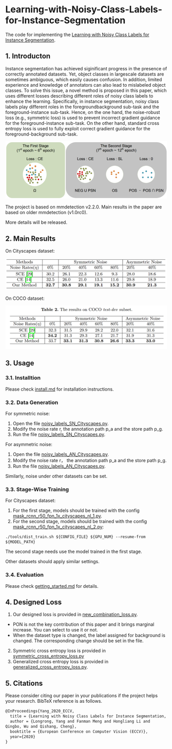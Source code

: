 # Learning-with-Noisy-Class-Labels-for-Instance-Segmentation
The code for implementing the [Learning with Noisy Class Labels for Instance Segmentation](https://www.ecva.net/papers/eccv_2020/papers_ECCV/papers/123590035.pdf).

## 1. Introducton

Instance segmentation has achieved siginificant progress in the presence of correctly annotated datasets. Yet, object classes in largescale datasets are sometimes ambiguous, which easily causes confusion. In addition, limited experience and knowledge of annotators can also lead to mislabeled object classes. To solve this issue, a novel method is proposed in this paper, which uses different losses describing different roles of noisy class labels to enhance the learning. Specifically, in instance segmentation, noisy class labels play different roles in the foregroundbackground sub-task and the foreground-instance sub-task. Hence, on the one hand, the noise-robust loss (e.g., symmetric loss) is used to prevent incorrect gradient guidance for the foreground-instance sub-task. On the other hand, standard cross entropy loss is used to fully exploit correct gradient guidance for the foreground-background sub-task.

![Overview](Illustration/Overview.png)

The project is based on mmdetection v2.2.0. Main results in the paper are based on older mmdetection (v1.0rc0).

More details will be released.

## 2. Main Results

On Cityscapes dataset:

![Cityscapes](Illustration/Cityscapes.png)

On COCO dataset:

![COCO](Illustration/COCO.png)

## 3. Usage
### 3.1. Installtion

  Please check [install.md](docs/install.md) for installation instructions.

### 3.2. Data Generation

  For symmetric noise:
  1. Open the file [noisy_labels_SN_Cityscapes.py](https://github.com/longrongyang/LNCIS/blob/master/noisy_labels_SN_cityscapes.py).
  2. Modify the noise rate r, the annotation path p_a and the store path p_g.
  3. Run the file [noisy_labels_SN_Cityscapes.py](https://github.com/longrongyang/LNCIS/blob/master/noisy_labels_SN_cityscapes.py).
  
  For asymmetric noise:
  1. Open the file [noisy_labels_AN_Cityscapes.py](https://github.com/longrongyang/LNCIS/blob/master/noisy_labels_AN_Cityscapes.py).
  2. Modify the noise rate r， the annotation path p_a and the store path p_g.
  3. Run the file [noisy_labels_AN_Cityscapes.py](https://github.com/longrongyang/LNCIS/blob/master/noisy_labels_AN_Cityscapes.py).
  
  Similarly, noise under other datasets can be set.

### 3.3. Stage-Wise Training

  For Cityscapes dataset:
  1. For the first stage, models should be trained with the config [mask_rcnn_r50_fpn_1x_cityscapes_nl_1.py](/configs/cityscapes/mask_rcnn_r50_fpn_1x_cityscapes_nl_1.py).
  2. For the second stage, models should be trained with the config [mask_rcnn_r50_fpn_1x_cityscapes_nl_2.py](/configs/cityscapes/mask_rcnn_r50_fpn_1x_cityscapes_nl_2.py):
  ```shell
  ./tools/dist_train.sh ${CONFIG_FILE} ${GPU_NUM} --resume-from ${MODEL_PATH}
  ```
  The second stage needs use the model trained in the first stage.
  
  Other datasets should apply similar settings.

### 3.4. Evaluation
  
  Please check [getting_started.md](docs/getting_started.md) for details.

## 4. Designed Loss

  1. Our designed loss is provided in [new_combination_loss.py](/mmdet/models/losses/new_combination_loss.py). 
  - PON is not the key contribution of this paper and it brings marginal increase. You can select to use it or not.
  - When the dataset type is changed, the label assigned for background is changed. The corresponding change should be set in the file.
  2. Symmetric cross entropy loss is provided in [symmetric_cross_entropy_loss.py](/mmdet/models/losses/symmetric_cross_entropy_loss.py) 
  3. Generalized cross entropy loss is provided in [generalized_cross_entropy_loss.py](/mmdet/models/losses/generalized_cross_entropy_loss.py).
  
## 5. Citations
Please consider citing our paper in your publications if the project helps your research. BibTeX reference is as follows.

```
@InProceedings{Yang_2020_ECCV,
  title = {Learning with Noisy Class Labels for Instance Segmentation,
  author = {Longrong, Yang and Fanman Meng and Hongliang Li and Qingbo, Wu and Qishang, Cheng},
  booktitle = {European Conference on Computer Vision (ECCV)},
  year={2020}
}
```
